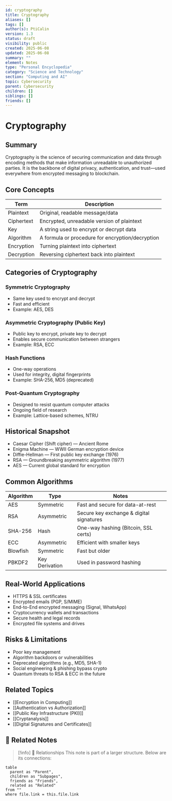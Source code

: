 ```yaml
---
id: cryptography
title: Cryptography
aliases: []
tags: []
author(s): PtiCalin
version: 1.3
status: draft
visibility: public
created: 2025-06-08
updated: 2025-06-08
summary: ""
element: Notes
type: "Personal Encyclopedia"
category: "Science and Technology"
section: "Computing and AI"
topic: Cybersecurity
parent: Cybersecurity
children: []
siblings: []
friends: []
---
```

# Cryptography

## Summary
Cryptography is the science of securing communication and data through encoding methods that make information unreadable to unauthorized parties. It is the backbone of digital privacy, authentication, and trust—used everywhere from encrypted messaging to blockchain.

## Core Concepts
| Term | Description |
| --- | --- |
| Plaintext | Original, readable message/data |
| Ciphertext | Encrypted, unreadable version of plaintext |
| Key | A string used to encrypt or decrypt data |
| Algorithm | A formula or procedure for encryption/decryption |
| Encryption | Turning plaintext into ciphertext |
| Decryption | Reversing ciphertext back into plaintext |

## Categories of Cryptography
### Symmetric Cryptography
- Same key used to encrypt and decrypt
- Fast and efficient
- Example: AES, DES

### Asymmetric Cryptography (Public Key)
- Public key to encrypt, private key to decrypt
- Enables secure communication between strangers
- Example: RSA, ECC

### Hash Functions
- One-way operations
- Used for integrity, digital fingerprints
- Example: SHA-256, MD5 (deprecated)

### Post-Quantum Cryptography
- Designed to resist quantum computer attacks
- Ongoing field of research
- Example: Lattice-based schemes, NTRU

## Historical Snapshot
- Caesar Cipher (Shift cipher) — Ancient Rome
- Enigma Machine — WWII German encryption device
- Diffie-Hellman — First public key exchange (1976)
- RSA — Groundbreaking asymmetric algorithm (1977)
- AES — Current global standard for encryption

## Common Algorithms
| Algorithm | Type | Notes |
| --- | --- | --- |
| AES | Symmetric | Fast and secure for data-at-rest |
| RSA | Asymmetric | Secure key exchange & digital signatures |
| SHA-256 | Hash | One-way hashing (Bitcoin, SSL certs) |
| ECC | Asymmetric | Efficient with smaller keys |
| Blowfish | Symmetric | Fast but older |
| PBKDF2 | Key Derivation | Used in password hashing |

## Real-World Applications
- HTTPS & SSL certificates
- Encrypted emails (PGP, S/MIME)
- End-to-End encrypted messaging (Signal, WhatsApp)
- Cryptocurrency wallets and transactions
- Secure health and legal records
- Encrypted file systems and drives

## Risks & Limitations
- Poor key management
- Algorithm backdoors or vulnerabilities
- Deprecated algorithms (e.g., MD5, SHA-1)
- Social engineering & phishing bypass crypto
- Quantum threats to RSA & ECC in the future

## Related Topics
- [[Encryption in Computing]]
- [[Authentication vs Authorization]]
- [[Public Key Infrastructure (PKI)]]
- [[Cryptanalysis]]
- [[Digital Signatures and Certificates]]

## 🔗 Related Notes

> [!info] 🧠 Relationships
> This note is part of a larger structure. Below are its connections:

```dataview
table
  parent as "Parent",
  children as "Subpages",
  friends as "Friends",
  related as "Related"
from ""
where file.link = this.file.link
```
